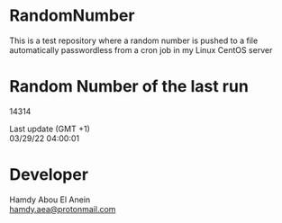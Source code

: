 # RandomNumber    
This is a test repository where a random number is pushed to a file automatically passwordless from a cron job in my Linux CentOS server    
# Random Number of the last run   
14314
      
Last update (GMT +1)    
03/29/22 04:00:01
# Developer    
Hamdy Abou El Anein   
hamdy.aea@protonmail.com
